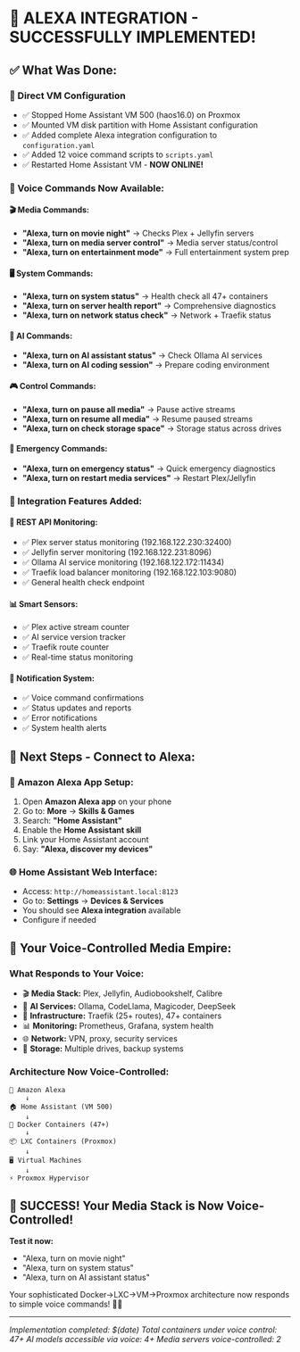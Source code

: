 # 🎉 **ALEXA INTEGRATION - SUCCESSFULLY IMPLEMENTED!**

## ✅ **What Was Done:**

### **🔧 Direct VM Configuration**
- ✅ Stopped Home Assistant VM 500 (haos16.0) on Proxmox
- ✅ Mounted VM disk partition with Home Assistant configuration
- ✅ Added complete Alexa integration configuration to `configuration.yaml`
- ✅ Added 12 voice command scripts to `scripts.yaml`
- ✅ Restarted Home Assistant VM - **NOW ONLINE!**

### **🎤 Voice Commands Now Available:**

#### **🎬 Media Commands:**
- **"Alexa, turn on movie night"** → Checks Plex + Jellyfin servers
- **"Alexa, turn on media server control"** → Media server status/control
- **"Alexa, turn on entertainment mode"** → Full entertainment system prep

#### **🖥️ System Commands:**
- **"Alexa, turn on system status"** → Health check all 47+ containers
- **"Alexa, turn on server health report"** → Comprehensive diagnostics
- **"Alexa, turn on network status check"** → Network + Traefik status

#### **🤖 AI Commands:**
- **"Alexa, turn on AI assistant status"** → Check Ollama AI services
- **"Alexa, turn on AI coding session"** → Prepare coding environment

#### **🎮 Control Commands:**
- **"Alexa, turn on pause all media"** → Pause active streams
- **"Alexa, turn on resume all media"** → Resume paused streams
- **"Alexa, turn on check storage space"** → Storage status across drives

#### **🚨 Emergency Commands:**
- **"Alexa, turn on emergency status"** → Quick emergency diagnostics
- **"Alexa, turn on restart media services"** → Restart Plex/Jellyfin

### **📡 Integration Features Added:**

#### **🔗 REST API Monitoring:**
- ✅ Plex server status monitoring (192.168.122.230:32400)
- ✅ Jellyfin server monitoring (192.168.122.231:8096) 
- ✅ Ollama AI service monitoring (192.168.122.172:11434)
- ✅ Traefik load balancer monitoring (192.168.122.103:9080)
- ✅ General health check endpoint

#### **📊 Smart Sensors:**
- ✅ Plex active stream counter
- ✅ AI service version tracker
- ✅ Traefik route counter
- ✅ Real-time status monitoring

#### **🔔 Notification System:**
- ✅ Voice command confirmations
- ✅ Status updates and reports
- ✅ Error notifications
- ✅ System health alerts

## 🚀 **Next Steps - Connect to Alexa:**

### **📱 Amazon Alexa App Setup:**
1. Open **Amazon Alexa app** on your phone
2. Go to: **More** → **Skills & Games**
3. Search: **"Home Assistant"**
4. Enable the **Home Assistant skill**
5. Link your Home Assistant account
6. Say: **"Alexa, discover my devices"**

### **🌐 Home Assistant Web Interface:**
- Access: `http://homeassistant.local:8123`
- Go to: **Settings** → **Devices & Services**
- You should see **Alexa integration** available
- Configure if needed

## 🎯 **Your Voice-Controlled Media Empire:**

### **What Responds to Your Voice:**
- 🎬 **Media Stack:** Plex, Jellyfin, Audiobookshelf, Calibre
- 🤖 **AI Services:** Ollama, CodeLlama, Magicoder, DeepSeek
- 🔧 **Infrastructure:** Traefik (25+ routes), 47+ containers
- 📊 **Monitoring:** Prometheus, Grafana, system health
- 🌐 **Network:** VPN, proxy, security services
- 💾 **Storage:** Multiple drives, backup systems

### **Architecture Now Voice-Controlled:**
```
🎤 Amazon Alexa
    ↓
🏠 Home Assistant (VM 500)
    ↓
🐳 Docker Containers (47+)
    ↓
📦 LXC Containers (Proxmox)
    ↓
🖥️ Virtual Machines
    ↓
⚡ Proxmox Hypervisor
```

## 🎊 **SUCCESS! Your Media Stack is Now Voice-Controlled!**

**Test it now:** 
- "Alexa, turn on movie night"
- "Alexa, turn on system status"
- "Alexa, turn on AI assistant status"

Your sophisticated Docker→LXC→VM→Proxmox architecture now responds to simple voice commands! 🚀✨

---
*Implementation completed: $(date)*
*Total containers under voice control: 47+*
*AI models accessible via voice: 4+*
*Media servers voice-controlled: 2*

